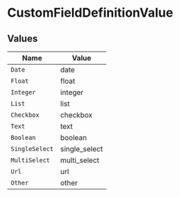 # CustomFieldDefinitionValue


## Values

| Name           | Value          |
| -------------- | -------------- |
| `Date`         | date           |
| `Float`        | float          |
| `Integer`      | integer        |
| `List`         | list           |
| `Checkbox`     | checkbox       |
| `Text`         | text           |
| `Boolean`      | boolean        |
| `SingleSelect` | single_select  |
| `MultiSelect`  | multi_select   |
| `Url`          | url            |
| `Other`        | other          |